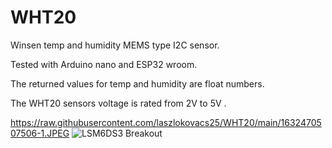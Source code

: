 # WHT20 
Winsen temp and humidity MEMS type I2C sensor.

Tested with Arduino nano and ESP32 wroom.

The returned values for temp and humidity are float numbers.

The WHT20 sensors voltage is rated from 2V to 5V .

https://raw.githubusercontent.com/laszlokovacs25/WHT20/main/1632470507506-1.JPEG
![LSM6DS3 Breakout](https://cdn.sparkfun.com/assets/learn_tutorials/4/1/6/perspective.jpg)
